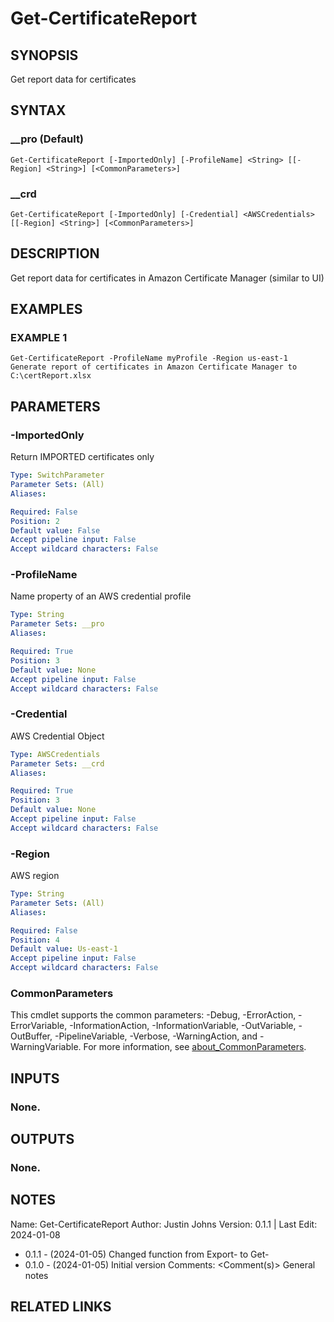 # Get-CertificateReport

## SYNOPSIS
Get report data for certificates

## SYNTAX

### __pro (Default)
```
Get-CertificateReport [-ImportedOnly] [-ProfileName] <String> [[-Region] <String>] [<CommonParameters>]
```

### __crd
```
Get-CertificateReport [-ImportedOnly] [-Credential] <AWSCredentials> [[-Region] <String>] [<CommonParameters>]
```

## DESCRIPTION
Get report data for certificates in Amazon Certificate Manager (similar to UI)

## EXAMPLES

### EXAMPLE 1
```
Get-CertificateReport -ProfileName myProfile -Region us-east-1
Generate report of certificates in Amazon Certificate Manager to C:\certReport.xlsx
```

## PARAMETERS

### -ImportedOnly
Return IMPORTED certificates only

```yaml
Type: SwitchParameter
Parameter Sets: (All)
Aliases:

Required: False
Position: 2
Default value: False
Accept pipeline input: False
Accept wildcard characters: False
```

### -ProfileName
Name property of an AWS credential profile

```yaml
Type: String
Parameter Sets: __pro
Aliases:

Required: True
Position: 3
Default value: None
Accept pipeline input: False
Accept wildcard characters: False
```

### -Credential
AWS Credential Object

```yaml
Type: AWSCredentials
Parameter Sets: __crd
Aliases:

Required: True
Position: 3
Default value: None
Accept pipeline input: False
Accept wildcard characters: False
```

### -Region
AWS region

```yaml
Type: String
Parameter Sets: (All)
Aliases:

Required: False
Position: 4
Default value: Us-east-1
Accept pipeline input: False
Accept wildcard characters: False
```

### CommonParameters
This cmdlet supports the common parameters: -Debug, -ErrorAction, -ErrorVariable, -InformationAction, -InformationVariable, -OutVariable, -OutBuffer, -PipelineVariable, -Verbose, -WarningAction, and -WarningVariable. For more information, see [about_CommonParameters](http://go.microsoft.com/fwlink/?LinkID=113216).

## INPUTS

### None.
## OUTPUTS

### None.
## NOTES
Name:     Get-CertificateReport
Author:   Justin Johns
Version:  0.1.1 | Last Edit: 2024-01-08
- 0.1.1 - (2024-01-05) Changed function from Export- to Get-
- 0.1.0 - (2024-01-05) Initial version
Comments: \<Comment(s)\>
General notes

## RELATED LINKS
